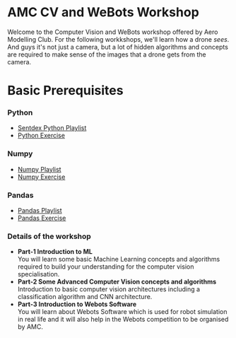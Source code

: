 # AMC CV and WeBots Workshop

Welcome to the Computer Vision and WeBots workshop offered by Aero Modelling Club. For the following workkshops, we'll learn how a drone *sees*. And guys it's not just a camera, but a lot of hidden algorithms and concepts are required to make sense of the images that a drone gets from the camera.</br>


# Basic Prerequisites
### Python
- [Sentdex Python Playlist](https://www.youtube.com/watch?v=eXBD2bB9-RA&list=PLQVvvaa0QuDeAams7fkdcwOGBpGdHpXln)
- [Python Exercise](https://www.geeksforgeeks.org/python-exercises-practice-questions-and-solutions/)
### Numpy
- [Numpy Playlist](https://youtu.be/9JUAPgtkKpI)
- [Numpy Exercise](https://cs231n.github.io/python-numpy-tutorial/)
### Pandas
- [Pandas Playlist](https://youtube.com/playlist?list=PL-osiE80TeTsWmV9i9c58mdDCSskIFdDS&feature=shared)
- [Pandas Exercise](https://www.geeksforgeeks.org/pandas-tutorial/)


### Details of the workshop
- **Part-1 Introduction to ML** </br>
You will learn some basic Machine Learning concepts and algorithms required to build your understanding for the computer vision specialisation.
- **Part-2 Some Advanced Computer Vision concepts and algorithms** </br>
Introduction to basic computer vision architectures including a classification algorithm and CNN architecture. 
- **Part-3 Introduction to Webots Software** </br>
You will learn about Webots Software which is used for robot simulation in real life and it will also help in the Webots competition to be organised by AMC.
